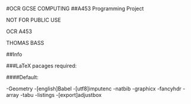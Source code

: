 #OCR GCSE COMPUTING
##A453 Programming Project

NOT FOR PUBLIC USE

OCR A453

THOMAS BASS

##Info

###LaTeX pacages required:

####Default:

-Geometry
-[english]Babel
-[utf8]imputenc
-natbib
-graphicx
-fancyhdr
-array
-tabu
-listings
-[export]adjustbox
